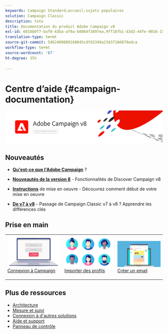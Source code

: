 ```yaml
---
keywords: Campaign Standard;accueil;sujets populaires
solution: Campaign Classic
description: toto
title: Documentation du produit Adobe Campaign v8
exl-id: 6010b0f7-baf0-43ba-af9a-b8864f3897ea,9ff16fb1-d3d3-44fe-9016-15abffdbc74e
translation-type: tm+mt
source-git-commit: 5d62409009168045cdfd2349a2343710d879edca
workflow-type: tm+mt
source-wordcount: '87'
ht-degree: 35%

---
```


# Centre d’aide {#campaign-documentation}

![](assets/banner-documentationv8.png)

## Nouveautés

* **[Qu&#39;est-ce que l&#39;Adobe Campaign](start/get-started.md)**  ?

* **[Nouveautés de la version 8](start/whats-new.md)** - Fonctionnalités de Discover Campaign v8

* **[Instructions](start/implement.md)**   de mise en oeuvre - Découvrez comment début de votre mise en oeuvre

* **[De v7 à v8](start/capability-matrix.md)** - Passage de Campaign Classic v7 à v8 ? Apprendre les différences clés

## Prise en main

<table>
<tr>
  <td valign="bottom">
    <a href="start/connect.md">
      <img alt="Connexion" src="start/assets/do-not-localize/login.jpeg"/>
    </a>
    <div>
    <a href="start/connect.md">Connexion à Campaign</a>
    </div>
    <br>
  </td>

<td valign="bottom">
      <a href="start/import.md">
       <img alt="Import" src="start/assets/do-not-localize/profiles.jpeg" />
       </a>
    <div><a href="start/import.md">Importer des profils</a>
    </div>
    <br>
  </td>
  <td valign="bottom">
    <a href="start/create-message.md">
      <img alt="Email" src="start/assets/do-not-localize/email-design.jpeg" />
    </a>
    <div>
    <a href="start/create-message.md">Créer un email</a>
    </div>
    <br>
  </td>
</tr>
</table>

## Plus de ressources

* [Architecture](dev/architecture.md)
* [Mesure et suivi](start/reporting.md)
* [Connexion à d&#39;autres solutions](connect/integration.md)
* [Aide et support](start/support.md)
* [Panneau de contrôle](https://experienceleague.adobe.com/docs/control-panel/using/control-panel-home.html?lang=fr)
